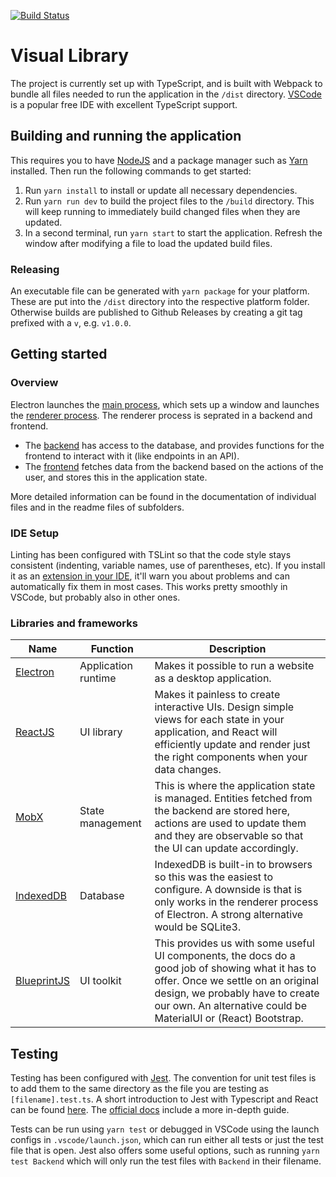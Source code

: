 [![Build Status](https://travis-ci.com/allusion-app/Allusion.svg?token=a7yw4czL1Lye2zty617R&branch=master)](https://travis-ci.com/allusion-app/Allusion)

# Visual Library

The project is currently set up with TypeScript, and is built with Webpack to bundle all files needed to run the application in the `/dist` directory.
[VSCode](https://code.visualstudio.com/) is a popular free IDE with excellent TypeScript support.

## Building and running the application

This requires you to have [NodeJS](https://nodejs.org/en/download/) and a package manager such as [Yarn](https://yarnpkg.com/lang/en/docs/install/) installed.
Then run the following commands to get started:

1. Run `yarn install` to install or update all necessary dependencies.
2. Run `yarn run dev` to build the project files to the `/build` directory. This will keep running to immediately build changed files when they are updated.
3. In a second terminal, run `yarn start` to start the application. Refresh the window after modifying a file to load the updated build files.

### Releasing

An executable file can be generated with `yarn package` for your platform. These are put into the `/dist` directory into the respective platform folder.
Otherwise builds are published to Github Releases by creating a git tag prefixed with a `v`, e.g. `v1.0.0`.

## Getting started

### Overview

Electron launches the [main process](src/main/main.ts), which sets up a window and launches the [renderer process](<(src/renderer/renderer.tsx)>).
The renderer process is seprated in a backend and frontend.

- The [backend](src/renderer/backend/Backend.ts) has access to the database, and provides functions for the frontend to interact with it (like endpoints in an API).
- The [frontend](src/renderer/frontend/App.tsx) fetches data from the backend based on the actions of the user, and stores this in the application state.

More detailed information can be found in the documentation of individual files and in the readme files of subfolders.

### IDE Setup

Linting has been configured with TSLint so that the code style stays consistent (indenting, variable names, use of parentheses, etc).
If you install it as an [extension in your IDE](https://marketplace.visualstudio.com/items?itemName=eg2.tslint), it'll warn you about problems and can automatically fix them in most cases. This works pretty smoothly in VSCode, but probably also in other ones.

### Libraries and frameworks

| Name                                                                        | Function            | Description                                                                                                                                                                                                                                 |
| --------------------------------------------------------------------------- | ------------------- | ------------------------------------------------------------------------------------------------------------------------------------------------------------------------------------------------------------------------------------------- |
| [Electron](https://electronjs.org/docs/tutorial/quick-start)                | Application runtime | Makes it possible to run a website as a desktop application.                                                                                                                                                                                |
| [ReactJS](https://reactjs.org/docs/getting-started.html)                    | UI library          | Makes it painless to create interactive UIs. Design simple views for each state in your application, and React will efficiently update and render just the right components when your data changes.                                         |
| [MobX](https://mobx.js.org/getting-started.html)                            | State management    | This is where the application state is managed. Entities fetched from the backend are stored here, actions are used to update them and they are observable so that the UI can update accordingly.                                           |
| [IndexedDB](https://developer.mozilla.org/en-US/docs/Web/API/IndexedDB_API) | Database            | IndexedDB is built-in to browsers so this was the easiest to configure. A downside is that is only works in the renderer process of Electron. A strong alternative would be SQLite3.                                                        |
| [BlueprintJS](https://blueprintjs.com/docs/)                                | UI toolkit          | This provides us with some useful UI components, the docs do a good job of showing what it has to offer. Once we settle on an original design, we probably have to create our own. An alternative could be MaterialUI or (React) Bootstrap. |

## Testing

Testing has been configured with [Jest](https://jestjs.io/).
The convention for unit test files is to add them to the same directory as the file you are testing as `[filename].test.ts`.
A short introduction to Jest with Typescript and React can be found [here](https://github.com/basarat/typescript-book/blob/master/docs/testing/jest.md). The [official docs](https://jestjs.io/docs/en/getting-started) include a more in-depth guide.

Tests can be run using `yarn test` or debugged in VSCode using the launch configs in `.vscode/launch.json`, which can run either all tests or just the test file that is open.
Jest also offers some useful options, such as running `yarn test Backend` which will only run the test files with `Backend` in their filename.
